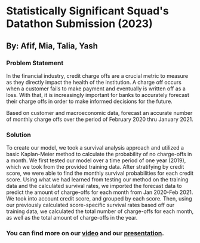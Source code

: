 # Statistically Significant Squad's Datathon Submission (2023)
## By: Afif, Mia, Talia, Yash
### Problem Statement

In the financial industry, credit charge offs are a crucial metric to measure as they directly impact the health of the institution. A charge off occurs when a customer fails to make payment and eventually is written off as a loss. With that, it is increasingly important for banks to accurately forecast their charge offs in order to make informed decisions for the future.

Based on customer and macroeconomic data, forecast an accurate number of monthly charge offs over the period of February 2020 thru January 2021.

### Solution

To create our model, we took a survival analysis approach and utilized a basic Kaplan-Meier method to calculate the probability of no charge-offs in a month. We first tested our model over a time period of one year (2019), which we took from the provided training data. After stratifying by credit score, we were able to find the monthly survival probabilities for each credit score. Using what we had learned from testing our method on the training data and the calculated survival rates, we imported the forecast data to predict the amount of charge-offs for each month from Jan 2020-Feb 2021. We took into account credit score, and grouped by each score. Then, using our previously calculated score-specific survival rates based off our training data, we calculated the total number of charge-offs for each month, as well as the total amount of charge-offs in the year. 

### You can find more on our [video](https://youtu.be/cEjOnVio77I) and our [presentation](https://docs.google.com/presentation/d/1YLJwrh1emreDT9Y2ZghzMV_a2FkhC2q668_Oh5PBX_c/edit?usp=sharing).




